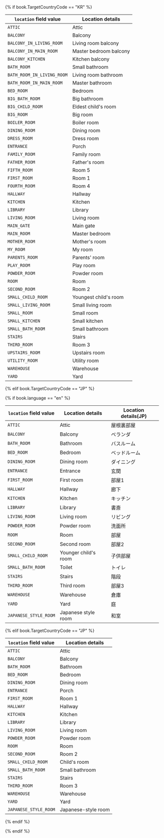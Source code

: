{% if book.TargetCountryCode == "KR" %}

| `location` field value | Location details          |
|------------------|------------------|
| `ATTIC`                     | Attic  |
| `BALCONY`                   | Balcony  |
| `BALCONY_IN_LIVING_ROOM`    | Living room balcony  |
| `BALCONY_IN_MAIN_ROOM`      | Master bedroom balcony  |
| `BALCONY_KITCHEN`           | Kitchen balcony  |
| `BATH_ROOM`                 | Small bathroom  |
| `BATH_ROOM_IN_LIVING_ROOM`  | Living room bathroom |
| `BATH_ROOM_IN_MAIN_ROOM`    | Master bathroom |
| `BED_ROOM`                  | Bedroom |
| `BIG_BATH_ROOM`             | Big bathroom  |
| `BIG_CHILD_ROOM`            | Eldest child's room  |
| `BIG_ROOM`                  | Big room  |
| `BOILER_ROOM`               | Boiler room |
| `DINING_ROOM`               | Dining room |
| `DRESS_ROOM`                | Dress room |
| `ENTRANCE`                  | Porch |
| `FAMILY_ROOM`               | Family room  |
| `FATHER_ROOM`               | Father's room |
| `FIFTH_ROOM`                | Room 5  |
| `FIRST_ROOM`                | Room 1 |
| `FOURTH_ROOM`               | Room 4 |
| `HALLWAY`                   | Hallway |
| `KITCHEN`                   | Kitchen |
| `LIBRARY`                   | Library |
| `LIVING_ROOM`               | Living room |
| `MAIN_GATE`                 | Main gate |
| `MAIN_ROOM`                 | Master bedroom |
| `MOTHER_ROOM`               | Mother's room |
| `MY_ROOM`                   | My room  |
| `PARENTS_ROOM`              | Parents' room  |
| `PLAY_ROOM`                 | Play room  |
| `POWDER_ROOM`               | Powder room |
| `ROOM`                      | Room  |
| `SECOND_ROOM`               | Room 2 |
| `SMALL_CHILD_ROOM`          | Youngest child's room |
| `SMALL_LIVING_ROOM`         | Small living room  |
| `SMALL_ROOM`                | Small room |
| `SMALL_KITCHEN`             | Small kitchen  |
| `SMALL_BATH_ROOM`           | Small bathroom |
| `STAIRS`                    | Stairs |
| `THIRD_ROOM`                | Room 3 |
| `UPSTAIRS_ROOM`             | Upstairs room |
| `UTILITY_ROOM`              | Utility room |
| `WAREHOUSE`                 | Warehouse |
| `YARD`                      | Yard |

{% elif book.TargetCountryCode == "JP" %}

{% if book.language == "en" %}

| `location` field value |    Location details       |    Location details(JP)      |
|------------------|------------------|------------------|
| `ATTIC`                     | Attic                      | 屋根裏部屋  |
| `BALCONY`                   | Balcony                    | ベランダ |
| `BATH_ROOM`                 | Bathroom                   | バスルーム |
| `BED_ROOM`                  | Bedroom                    | ベッドルーム |
| `DINING_ROOM`               | Dining room                | ダイニング |
| `ENTRANCE`                  | Entrance                   | 玄関 |
| `FIRST_ROOM`                | First room                 | 部屋1 |
| `HALLWAY`                   | Hallway                    | 廊下 |
| `KITCHEN`                   | Kitchen                    | キッチン |
| `LIBRARY`                   | Library                    | 書斎 |
| `LIVING_ROOM`               | Living room                | リビング |
| `POWDER_ROOM`               | Powder room                | 洗面所 |
| `ROOM`                      | Room                       | 部屋 |
| `SECOND_ROOM`               | Second room                | 部屋2 |
| `SMALL_CHILD_ROOM`          | Younger child's room       | 子供部屋 |
| `SMALL_BATH_ROOM`           | Toilet                     | トイレ |
| `STAIRS`                    | Stairs                     | 階段 |
| `THIRD_ROOM`                | Third room                 | 部屋3 |
| `WAREHOUSE`                 | Warehouse                  | 倉庫 |
| `YARD`                      | Yard                       | 庭 |
| `JAPANESE_STYLE_ROOM`       | Japanese style room        | 和室 |

{% elif book.TargetCountryCode == "JP" %}

| `location` field value | Location details     |
|------------------------|------------------------------|
| `ATTIC`                | Attic |
| `BALCONY`              | Balcony |
| `BATH_ROOM`            | Bathroom |
| `BED_ROOM`             | Bedroom |
| `DINING_ROOM`          | Dining room |
| `ENTRANCE`             | Porch |
| `FIRST_ROOM`           | Room 1 |
| `HALLWAY`              | Hallway |
| `KITCHEN`              | Kitchen |
| `LIBRARY`              | Library |
| `LIVING_ROOM`          | Living room |
| `POWDER_ROOM`          | Powder room |
| `ROOM`                 | Room |
| `SECOND_ROOM`          | Room 2 |
| `SMALL_CHILD_ROOM`     | Child's room |
| `SMALL_BATH_ROOM`      | Small bathroom |
| `STAIRS`               | Stairs |
| `THIRD_ROOM`           | Room 3 |
| `WAREHOUSE`            | Warehouse |
| `YARD`                 | Yard |
| `JAPANESE_STYLE_ROOM`  | Japanese-style room |

{% endif %}

{% endif %}
